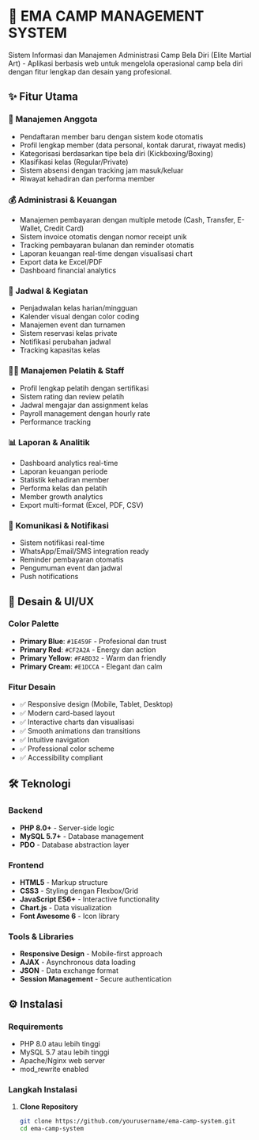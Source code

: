 # 🥋 EMA CAMP MANAGEMENT SYSTEM

Sistem Informasi dan Manajemen Administrasi Camp Bela Diri (Elite Martial Art) - Aplikasi berbasis web untuk mengelola operasional camp bela diri dengan fitur lengkap dan desain yang profesional.

## ✨ Fitur Utama

### 👥 Manajemen Anggota
- Pendaftaran member baru dengan sistem kode otomatis
- Profil lengkap member (data personal, kontak darurat, riwayat medis)
- Kategorisasi berdasarkan tipe bela diri (Kickboxing/Boxing)
- Klasifikasi kelas (Regular/Private)
- Sistem absensi dengan tracking jam masuk/keluar
- Riwayat kehadiran dan performa member

### 💰 Administrasi & Keuangan
- Manajemen pembayaran dengan multiple metode (Cash, Transfer, E-Wallet, Credit Card)
- Sistem invoice otomatis dengan nomor receipt unik
- Tracking pembayaran bulanan dan reminder otomatis
- Laporan keuangan real-time dengan visualisasi chart
- Export data ke Excel/PDF
- Dashboard financial analytics

### 📅 Jadwal & Kegiatan
- Penjadwalan kelas harian/mingguan
- Kalender visual dengan color coding
- Manajemen event dan turnamen
- Sistem reservasi kelas private
- Notifikasi perubahan jadwal
- Tracking kapasitas kelas

### 👨‍🏫 Manajemen Pelatih & Staff
- Profil lengkap pelatih dengan sertifikasi
- Sistem rating dan review pelatih
- Jadwal mengajar dan assignment kelas
- Payroll management dengan hourly rate
- Performance tracking

### 📊 Laporan & Analitik
- Dashboard analytics real-time
- Laporan keuangan periode
- Statistik kehadiran member
- Performa kelas dan pelatih
- Member growth analytics
- Export multi-format (Excel, PDF, CSV)

### 🔔 Komunikasi & Notifikasi
- Sistem notifikasi real-time
- WhatsApp/Email/SMS integration ready
- Reminder pembayaran otomatis
- Pengumuman event dan jadwal
- Push notifications

## 🎨 Desain & UI/UX

### Color Palette
- **Primary Blue**: `#1E459F` - Profesional dan trust
- **Primary Red**: `#CF2A2A` - Energy dan action
- **Primary Yellow**: `#FABD32` - Warm dan friendly  
- **Primary Cream**: `#E1DCCA` - Elegant dan calm

### Fitur Desain
- ✅ Responsive design (Mobile, Tablet, Desktop)
- ✅ Modern card-based layout
- ✅ Interactive charts dan visualisasi
- ✅ Smooth animations dan transitions
- ✅ Intuitive navigation
- ✅ Professional color scheme
- ✅ Accessibility compliant

## 🛠️ Teknologi

### Backend
- **PHP 8.0+** - Server-side logic
- **MySQL 5.7+** - Database management
- **PDO** - Database abstraction layer

### Frontend
- **HTML5** - Markup structure
- **CSS3** - Styling dengan Flexbox/Grid
- **JavaScript ES6+** - Interactive functionality
- **Chart.js** - Data visualization
- **Font Awesome 6** - Icon library

### Tools & Libraries
- **Responsive Design** - Mobile-first approach
- **AJAX** - Asynchronous data loading
- **JSON** - Data exchange format
- **Session Management** - Secure authentication

## ⚙️ Instalasi

### Requirements
- PHP 8.0 atau lebih tinggi
- MySQL 5.7 atau lebih tinggi
- Apache/Nginx web server
- mod_rewrite enabled

### Langkah Instalasi

1. **Clone Repository**
   ```bash
   git clone https://github.com/yourusername/ema-camp-system.git
   cd ema-camp-system